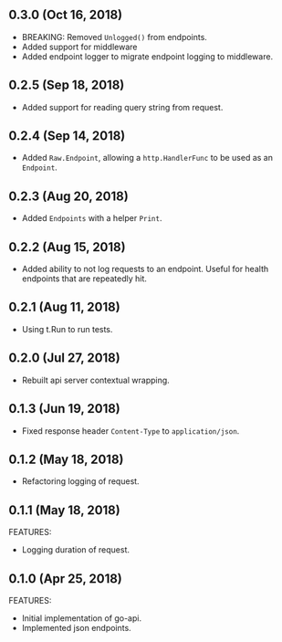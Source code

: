 ## 0.3.0 (Oct 16, 2018)

  * BREAKING: Removed `Unlogged()` from endpoints.
  * Added support for middleware
  * Added endpoint logger to migrate endpoint logging to middleware.

## 0.2.5 (Sep 18, 2018)

  * Added support for reading query string from request.

## 0.2.4 (Sep 14, 2018)

  * Added `Raw.Endpoint`, allowing a `http.HandlerFunc` to be used as an `Endpoint`. 

## 0.2.3 (Aug 20, 2018)

  * Added `Endpoints` with a helper `Print`.

## 0.2.2 (Aug 15, 2018)

  * Added ability to not log requests to an endpoint. Useful for health endpoints that are repeatedly hit.

## 0.2.1 (Aug 11, 2018)

  * Using t.Run to run tests.

## 0.2.0 (Jul 27, 2018)

  * Rebuilt api server contextual wrapping.

## 0.1.3 (Jun 19, 2018)

  * Fixed response header `Content-Type` to `application/json`.

## 0.1.2 (May 18, 2018)

  * Refactoring logging of request.

## 0.1.1 (May 18, 2018)

FEATURES:

  * Logging duration of request.

## 0.1.0 (Apr 25, 2018)

FEATURES:

  * Initial implementation of go-api.
  * Implemented json endpoints.
